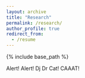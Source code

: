 ```yaml
---
layout: archive
title: "Research"
permalink: /research/
author_profile: true
redirect_from:
  - /resume
---
```


{% include base_path %}


Alert! Alert! Dj Dr Cat! CAAAT! 
